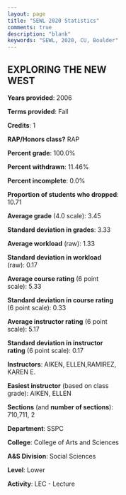 ```yaml
---
layout: page
title: "SEWL 2020 Statistics"
comments: true
description: "blank"
keywords: "SEWL, 2020, CU, Boulder"
--- 
```

<head>
<script src="https://ajax.googleapis.com/ajax/libs/jquery/2.1.3/jquery.min.js"></script>
<script src="https://dl.dropboxusercontent.com/s/pc42nxpaw1ea4o9/highcharts.js?dl=0"></script>
<!-- <script src="../assets/js/highcharts.js"></script> -->
<style type="text/css">@font-face {
	font-family: "Bebas Neue";
	src: url(https://www.filehosting.org/file/details/544349/BebasNeue%20Regular.otf) format("opentype");
	}
	h1.Bebas { 
		font-family: "Bebas Neue", Verdana, Tahoma;
	}
</style>
</head>
<body>
	<div id="container" style="float: right; width: 45%; height: 88%; margin-left: 2.5%; margin-right: 2.5%;"></div>
	<script language="JavaScript">
		$(document).ready(function() {
		var chart = {type: 'column'};
		var title = {text: 'Grade Distribution'};
		var xAxis = {categories: ['A','B','C','D','F'],crosshair: true};
		var yAxis = {min: 0,title: {text: 'Percentage'}};
		var tooltip = {headerFormat: '<center><b><span style="font-size:20px">{point.key}</span></b></center>',
		               pointFormat: '<td style="padding:0"><b>{point.y:.1f}%</b></td>',
		               footerFormat: '</table>',shared: true,useHTML: true};
		var plotOptions = {column: {pointPadding: 0.0,borderWidth: 0}};  
		var credits = {enabled: false};var series= [{name: 'Percent',data: [80.0,12.0,0.0,0.0,8.0,]}];
		var json = {};
		json.chart = chart;
		json.title = title;
		json.tooltip = tooltip;
		json.xAxis = xAxis;
		json.yAxis = yAxis;  
		json.series = series;
		json.plotOptions = plotOptions;  
		json.credits = credits;
		$('#container').highcharts(json);
	});
	</script>
</body>
			   
## EXPLORING THE NEW WEST

**Years provided**: 2006

**Terms provided**: Fall

**Credits**: 1

**RAP/Honors class?** RAP

**Percent grade**: 100.0%

**Percent withdrawn**: 11.46%

**Percent incomplete**: 0.0%

**Proportion of students who dropped**: 10.71

**Average grade** (4.0 scale): 3.45

**Standard deviation in grades**: 3.33

**Average workload** (raw): 1.33

**Standard deviation in workload** (raw): 0.17

**Average course rating** (6 point scale): 5.33

**Standard deviation in course rating** (6 point scale): 0.33

**Average instructor rating** (6 point scale): 5.17

**Standard deviation in instructor rating** (6 point scale): 0.17

**Instructors**: AIKEN, ELLEN,RAMIREZ, KAREN E.

**Easiest instructor** (based on class grade): AIKEN, ELLEN

**Sections** (and **number of sections**): 710,711, 2

**Department**: SSPC

**College**: College of Arts and Sciences

**A&S Division**: Social Sciences

**Level**: Lower

**Activity**: LEC - Lecture